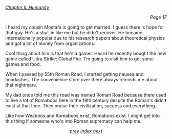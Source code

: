 <p><i><u>Chapter II: Humanity</u></i><p>
<p align="right"><i>Page 17</i></p>

I heard my cousin Mostafa is going to get married. I guess
there is hope for that guy. He's a shut-in like me but he
didn't recover. He became internationally popular due to
his research papers about theoretical physics and got a lot
of money from organizations.

Cool thing about him is that he's a gamer. Heard he recently
bought the new game called Ultra Strike: Global Fire. I'm
going to visit him to get some games and food.

When I passed by 55th Roman Road, I started getting nausea
and headaches. The convenience store over there always
reminds me about that nightmare.

My dad once told me this road was named Roman Road
because there used to live a lot of Romaboos here in the
18th century despite the Roman's didn't exist at that time.
They praise their civilization, success and everything.

Like how Weaboos and Koreaboos exist, Romaboos exist. I
might get into this thing if someone who's into Roman
supremacy can help me.

<p align="center">
    <i>
        <a href="vol_1_page_16.html">prev</a>
        <a href="./index.html">index</a>
        <a href="vol_1_page_18.html">next</a>
    </i>
</p>
